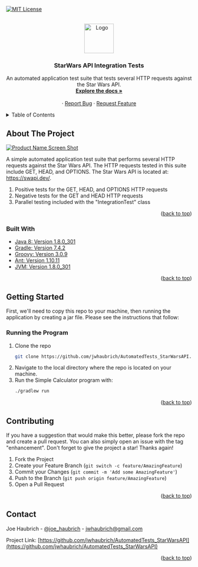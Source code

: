 <div id="top"></div>

[![MIT License][license-shield]][license-url]

<!-- PROJECT LOGO -->
<br />
<div align="center">
  <a href="https://github.com/jwhaubrich/AutomatedTests_StarWarsAPI">
    <img src="https://upload.wikimedia.org/wikipedia/commons/thumb/6/6c/Star_Wars_Logo.svg/1200px-Star_Wars_Logo.svg.png" alt="Logo" width="80" height="80">
  </a>

<h3 align="center">StarWars API Integration Tests</h3>

  <p align="center">
    An automated application test suite that tests several HTTP requests against the Star Wars API.
    <br />
    <a href="https://github.com/jwhaubrich/AutomatedTests_StarWarsAPI"><strong>Explore the docs »</strong></a>
    <br />
    <br />
    ·
    <a href="hhttps://github.com/jwhaubrich/AutomatedTests_StarWarsAPI/issues">Report Bug</a>
    ·
    <a href="https://github.com/jwhaubrich/AutomatedTests_StarWarsAPI/issues">Request Feature</a>
  </p>
</div>



<!-- TABLE OF CONTENTS -->
<details>
  <summary>Table of Contents</summary>
  <ol>
    <li>
      <a href="#about-the-project">About The Project</a>
      <ul>
        <li><a href="#built-with">Built With</a></li>
      </ul>
    </li>
    <li>
      <a href="#getting-started">Getting Started</a>
      <ul>
        <li><a href="#prerequisites">Prerequisites</a></li>
        <li><a href="#installation">Installation</a></li>
      </ul>
    </li>
    <li><a href="#usage">Usage</a></li>
    <li><a href="#contributing">Contributing</a></li>
    <li><a href="#contact">Contact</a></li>
  </ol>
</details>



<!-- ABOUT THE PROJECT -->
## About The Project

[![Product Name Screen Shot][product-screenshot]](https://upload.wikimedia.org/wikipedia/commons/thumb/c/cf/Casio_calculator_JS-20WK_in_201901_002.jpg/340px-Casio_calculator_JS-20WK_in_201901_002.jpg)

A simple automated application test suite that performs several HTTP requests against the Star Wars API. The HTTP requests tested in this suite include GET, HEAD, and OPTIONS. The Star Wars API is located at: https://swapi.dev/.
1. Positive tests for the GET, HEAD, and OPTIONS HTTP requests
2. Negative tests for the GET and HEAD HTTP requests
3. Parallel testing included with the "IntegrationTest" class

<p align="right">(<a href="#top">back to top</a>)</p>



### Built With

* [Java 8: Version 1.8.0_301 ](https://java.com/en/)
* [Gradle: Version 7.4.2](https://gradle.org/)
* [Groovy: Version 3.0.9](https://groovy-lang.org/)
* [Ant: Version 1.10.11](https://ant.apache.org/)
* [JVM: Version 1.8.0_301](https://www.java.com/en/)

<p align="right">(<a href="#top">back to top</a>)</p>



<!-- GETTING STARTED -->
## Getting Started

First, we'll need to copy this repo to your machine, then running the application by creating a jar file. Please see the instructions that follow:


### Running the Program

1. Clone the repo
   ```sh
   git clone https://github.com/jwhaubrich/AutomatedTests_StarWarsAPI.git
   ```
2. Navigate to the local directory where the repo is located on your machine.
3. Run the Simple Calculator program with:
   ```sh
   ./gradlew run
   ```
<p align="right">(<a href="#top">back to top</a>)</p>


<!-- CONTRIBUTING -->
## Contributing

If you have a suggestion that would make this better, please fork the repo and create a pull request. You can also simply open an issue with the tag "enhancement".
Don't forget to give the project a star! Thanks again!

1. Fork the Project
2. Create your Feature Branch (`git switch -c feature/AmazingFeature`)
3. Commit your Changes (`git commit -m 'Add some AmazingFeature'`)
4. Push to the Branch (`git push origin feature/AmazingFeature`)
5. Open a Pull Request

<p align="right">(<a href="#top">back to top</a>)</p>


<!-- CONTACT -->
## Contact

Joe Haubrich - [@joe_haubrich](https://twitter.com/joe_haubrich) - jwhaubrich@gmail.com

Project Link: [https://github.com/jwhaubrich/AutomatedTests_StarWarsAPI](https://github.com/jwhaubrich/AutomatedTests_StarWarsAPI)

<p align="right">(<a href="#top">back to top</a>)</p>


<!-- MARKDOWN LINKS & IMAGES -->
[product-screenshot]: https://as01.epimg.net/meristation/imagenes/2021/05/04/noticias/1620123558_111953_1647427912_noticia_normal.jpg
[license-shield]: https://camo.githubusercontent.com/111148992d0253f8d5e36b62087d48a9eabb1d7244b2b7316214f47d5c9a8781/68747470733a2f2f696d672e736869656c64732e696f2f6769746875622f6c6963656e73652f6f74686e65696c647265772f426573742d524541444d452d54656d706c6174652e7376673f7374796c653d666f722d7468652d6261646765
[license-url]: https://github.com/jwhaubrich/AutomatedTests_StarWarsAPI/blob/main/LICENSE